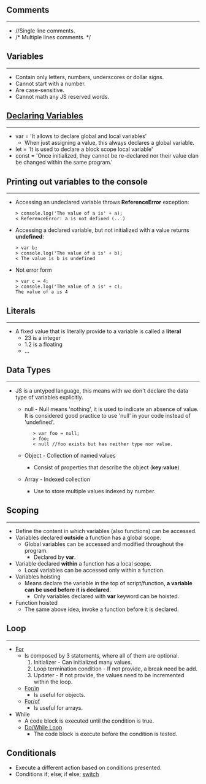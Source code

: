## Comments 
---
 - //Single line comments.
 - /*
  Multiple lines comments.
 */

## Variables
---
 - Contain only letters, numbers, underscores or dollar signs.
 - Cannot start with a number.
 - Are case-sensitive.
 - Cannot math any JS reserved words.

## [Declaring Variables](https://www.youtube.com/watch?v=9WIJQDvt4Us)
---
 - var = 'It allows to declare global and local variables'
   - When just assigning a value, this always declares a global variable.
 - let =  'It is used to declare a block scope local variable'
 - const = 'Once initialized, they cannot be re-declared nor their value clan be changed within the same program.'

## Printing out variables to the console
---
 - Accessing an undeclared variable throws **ReferenceError** exception:<br>

       > console.log('The value of a is' + a);
       < ReferenceError: a is not defined (...)
 - Accessing a declared variable, but not initialized with a value returns **undefined**:<br>

       > var b;
       > console.log('The value of a is' + b);
       < The value is b is undefined
 - Not error form

       > var c = 4;
       > console.log('The value of a is' + c);
       The value of a is 4

## Literals
---
 - A fixed value that is literally provide to a variable is called a **literal**<br>
   - 23 is a integer<br>
   - 1.2 is a floating<br>
   - ...

## Data Types
---
 - JS is a untyped language, this means with we don't declare the data type of variables explicitly.
   - null - Null means 'nothing', it is used to indicate an absence of value. It is considered good practice to use 'null' in your code instead of 'undefined'.

            > var foo = null;
            > foo;
            < null //foo exists but has neither type nor value.
    - Object - Collection of named values
      - Consist of properties that describe the object (**key:value**)
    - Array - Indexed collection
      - Use to store multiple values indexed by number. 

## Scoping
---
 - Define the content in which variables (also functions) can be accessed.
 - Variables declared **outside** a function has a global scope.
   - Global variables can be accessed and modified throughout the program.
      - Declared by **var**.
 - Variable declared **within** a function has a local scope.
   - Local variables can be accessed only within a function.
 - Variables hoisting 
   - Means declare the variable in the top of script/function, **a variable can be used before it is declared**.
      - Only variables declared with **var** keyword can be hoisted.
 - Function hoisted
   - The same above idea, invoke a function before it is declared.

## Loop
---
  - [For](./Code.js)
    - Is composed by 3 statements, where all of them are optional.
      1.  Initializer - Can initialized many values.
      2.  Loop termination condition - If not provide, a break need be add.
      3.  Updater - If not provide, the values need to be incremented within the loop.
    - [For/in](./Code.js)
      - Is useful for objects.
    - [For/of](./Code.js)
      - Is useful for arrays.
  - While
    - A code block is executed until the condition is true.
    - [Do/While Loop](./Code.js)
      - The code block is execute before the condition is tested.

## Conditionals
  - Execute a different action based on conditions presented.
  - Conditions if; else; if else; [switch](./Code.js)